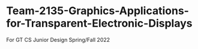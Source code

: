# Team-2135-Graphics-Applications-for-Transparent-Electronic-Displays
For GT CS Junior Design Spring/Fall 2022
